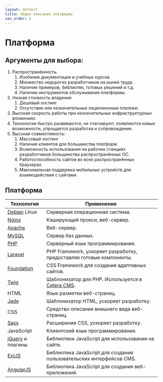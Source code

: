```yaml
---
layout: default
title: Общее описание платформы
nav_order: 2
---
```

# Платформа

## Аргументы для выбора:

1. Распространённость. 
	1. Изобилие документации и учебных курсов.
	2. Множество недорогих разработчиков на рынке труда.
	3. Наличие примеров, библиотек, готовых решений и т.д.
	4. Наличие инструментов обслуживания платформы.
2. Низкая стоимость владения:
	1. Дешевый хостинг.
	2. Отсутствие или незначительные лицензионные платежи.
3. Высокая скорость работы при незначительных инфраструктурных вложениях.
4. Технологии быстро развиваются, не стагнируют, появляются новые возможности, упрощается разработка и сопровождение.
5. Высокая совместимость:
	1. Массовый хостинг
	2. Наличие клиентов для большинства платформ
	3. Возможность использования на рабочих станциях разработчиков большинства распространённых ОС.
	4. Работоспособность сайтов во всех распространённых браузерах.
	5. Максимальная поддержка мобильных устройств для взаимодействия с сайтами.

## Платформа
<table class="hover stack">
	<thead>
		<tr>
			<th scope="col">Технология</th>
			<th scope="col">Применение</th>
		</tr>
	</thead>
	<tbody>
		<tr>
			<td><a href="https://www.debian.org/" title="Перейти на сайт debian.org">Debian</a> Linux</td>
			<td>Серверная операционная система.</td>
		</tr>
		<tr>
			<td><a href="http://nginx.org/" title="Перейти на сайт nginx.org">Nginx</a></td>
			<td>Кэширующий прокси, веб-сервер.</td>
		</tr>
		<tr>
			<td><a href="https://httpd.apache.org/" title="Перейти на сайт httpd.apache.org">Apache</a></td>
			<td>Веб-сервер.</td>
		</tr>
		<tr>
			<td><a href="https://www.mysql.com/" title="Перейти на сайт mysql.com">MySQL</a></td>
			<td>Сервер баз данных.</td>
		</tr>
		<tr>
			<td><a href="https://php.net/" title="Перейти на сайт php.net/">PHP</a></td>
			<td>Серверный язык программирования.</td>
		</tr>
		<tr>
			<td><a href="https://laravel.com/" title="Перейти на сайт laravel.com">Laravel</a></td>
			<td>PHP Framework, ускоряет разработку, предоставляя готовые компоненты.</td>
		</tr>
		<tr>
			<td><a href="http://foundation.zurb.com/" title="Перейти на сайт foundation.zurb.com/">Foundation</a></td>
			<td>CSS Framework для создания адаптивных сайтов.</td>
		</tr>
		<tr>
			<td><a href="http://twig.sensiolabs.org/" title="Перейти на сайт twig.sensiolabs.org">Twig</a></td>
			<td>Шаблонизатор для PHP. Используется в <a href="https://cetera.ru/cetera-cms/" title="О Cetera CMS">Cetera CMS</a>.</td>
		</tr>
		<tr>
			<td>HTML</td>
			<td>Язык разметки веб-страниц.</td>
		</tr>
		<tr>
			<td><a href="http://jade-lang.com/" title="Перейти на сайт jade-lang.com">Jade</a></td>
			<td>Шаблонизатор HTML, ускоряет разработку.</td>
		</tr>
		<tr>
			<td>CSS</td>
			<td>Средство описания внешнего вида веб-страниц.</td>
		</tr>
		<tr>
			<td><a href="http://sass-lang.com/" title="Перейти на сайт sass-lang.com">Sass</a></td>
			<td>Расширение CSS, ускоряет разработку.</td>
		</tr>
		<tr>
			<td>JavaScript</td>
			<td>Клиентский язык программирования.</td>
		</tr>
		<tr>
			<td><a href="https://jquery.com/" title="Перейти на сайт jquery.com">jQuery</a> и плагины</td>
			<td>Библиотеки JavaScript для использования на сайте.</td>
		</tr>
		<tr>
			<td><a href="https://www.sencha.com/products/extjs/#overview" title="Перейти на сайт sencha.com">ExtJS</a></td>
			<td>Библиотека JavaScript для создания пользовательских интерфейсов CMS.</td>
		</tr>
		<tr>
			<td><a href="https://angularjs.org/" title="Перейти на сайт angularjs.org">AngularJS</a></td>
			<td>Библиотека JavaScript для создания веб-приложений.</td>
		</tr>
	</tbody>
</table>
